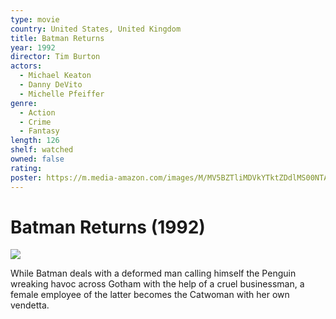 ```yaml
---
type: movie
country: United States, United Kingdom
title: Batman Returns
year: 1992
director: Tim Burton
actors:
  - Michael Keaton
  - Danny DeVito
  - Michelle Pfeiffer
genre:
  - Action
  - Crime
  - Fantasy
length: 126
shelf: watched
owned: false
rating:
poster: https://m.media-amazon.com/images/M/MV5BZTliMDVkYTktZDdlMS00NTAwLWJhNzYtMWIwMDZjN2ViMGFiXkEyXkFqcGc@._V1_SX300.jpg
---
```


# Batman Returns (1992)

![](https://m.media-amazon.com/images/M/MV5BZTliMDVkYTktZDdlMS00NTAwLWJhNzYtMWIwMDZjN2ViMGFiXkEyXkFqcGc@._V1_SX300.jpg)

While Batman deals with a deformed man calling himself the Penguin wreaking havoc across Gotham with the help of a cruel businessman, a female employee of the latter becomes the Catwoman with her own vendetta.